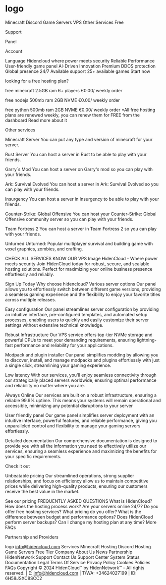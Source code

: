 # logo
Minecraft
Discord
Game Servers
VPS
Other Services
Free

Support

Panel

Account

Language
Hidencloud
where power meets security
Reliable Performance
User-friendly game panel
AI-Driven Innovation
Premium DDOS protection
Global presence
24/7 Available support
25+ available games
Start now

looking for a free hosting plan?

free minecraft
2.5GB ram
6+ players
€0.00/ weekly
order

free nodejs
500mb ram
2GB NVME
€0.00/ weekly
order

free python
500mb ram
2GB NVME
€0.00/ weekly
order
*All free hosting plans are renewed weekly,
you can renew them for FREE from the dashboard
Read more about it

Other services

Minecraft Server
You can put any type and version of minecraft for your server.


Rust Server
You can host a server in Rust to be able to play with your friends.


Garry´s Mod
You can host a server on Garry's mod so you can play with your friends.


Ark: Survival Evolved
You can host a server in Ark: Survival Evolved so you can play with your friends.


Insurgency
You can host a server in Insurgency to be able to play with your friends.


Counter-Strike: Global Offensive
You can host your Counter-Strike: Global Offensive community server so you can play with your friends.


Team Fortress 2
You can host a server in Team Fortress 2 so you can play with your friends.


Unturned
Unturned: Popular multiplayer survival and building game with voxel graphics, zombies, and crafting.

CHECK ALL SERVICES
KNOW OUR VPS
Image
HidenCloud - Where power meets security
Join HidenCloud today for robust, secure, and scalable hosting solutions. Perfect for maximizing your online business presence effortlessly and reliably.

Sign Up Today
Why choose hidencloud?
 Various server options
Our panel allows you to effortlessly switch between different game versions, providing a seamless gaming experience and the flexibility to enjoy your favorite titles across multiple releases.

 Easy configuration
Our panel streamlines server configuration by providing an intuitive interface, pre-configured templates, and automated setup processes, enabling users to quickly and easily customize their server settings without extensive technical knowledge.

 Robust Infrastructure
Our VPS service offers top-tier NVMe storage and powerful CPUs to meet your demanding requirements, ensuring lightning-fast performance and reliability for your applications.

 Modpack and plugin installer
Our panel simplifies modding by allowing you to discover, install, and manage modpacks and plugins effortlessly with just a single click, streamlining your gaming experience.

 Low latency
With our services, you'll enjoy seamless connectivity through our strategically placed servers worldwide, ensuring optimal performance and reliability no matter where you are.

 Always Online
Our services are built on a robust infrastructure, ensuring a reliable 99.9% uptime. This means your systems will remain operational and accessible, minimizing any potential disruptions to your server


 User friendly panel
Our game panel simplifies server deployment with an intuitive interface, powerful features, and reliable performance, giving you unparalleled control and flexibility to manage your gaming servers effortlessly.

 Detailed documentation
Our comprehensive documentation is designed to provide you with all the information you need to effectively utilize our services, ensuring a seamless experience and maximizing the benefits for your specific requirements.

Check it out


 Unbeatable pricing
Our streamlined operations, strong supplier relationships, and focus on efficiency allow us to maintain competitive prices while delivering high-quality products, ensuring our customers receive the best value in the market.

See our pricing
FREQUENTLY ASKED QUESTIONS
What is HidenCloud?
How does the hosting process work?
Are your servers online 24/7?
Do you offer free hosting services?
What pricing do you offer?
What is the difference between budget and performance options?
Does HidenCloud perform server backups?
Can I change my hosting plan at any time?
More FAQs

Partnership and Providers
     
logo
info@hidencloud.com
Services
Minecraft Hosting
Discord Hosting
Game Servers
Free Tier
Company
About Us
News
Partnership
HidenNetwork
Support
Contact Us
Support Center
System Status
Documentation
Legal
Terms Of Service
Privacy Policy
Cookies Policies
FAQs
Copyright © 2024 HidenCloud™ by HidenNetwork™ – All rights reserved. | E: info@hidencloud.com | T/WA: +34624027199 | ID: 6H58JSXC8SCC2
